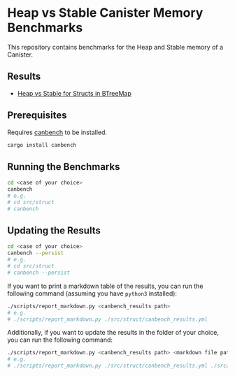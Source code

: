 # Heap vs Stable Canister Memory Benchmarks

This repository contains benchmarks for the Heap and Stable memory of a Canister.

## Results

- [Heap vs Stable for Structs in BTreeMap](./src/struct/results.md)

## Prerequisites

Requires [canbench](https://docs.rs/canbench-rs) to be installed.

```bash
cargo install canbench
```

## Running the Benchmarks

```bash
cd <case of your choice>
canbench
# e.g.
# cd src/struct
# canbench
```

## Updating the Results

```bash
cd <case of your choice>
canbench --persist
# e.g.
# cd src/struct
# canbench --persist
```

If you want to print a markdown table of the results, you can run the following command (assuming you have `python3` installed):

```bash
./scripts/report_markdown.py <canbench_results path>
# e.g.
# ./scripts/report_markdown.py ./src/struct/canbench_results.yml
```

Additionally, if you want to update the results in the folder of your choice, you can run the following command:

```bash
./scripts/report_markdown.py <canbench_results path> <markdown file path>
# e.g.
# ./scripts/report_markdown.py ./src/struct/canbench_results.yml ./src/struct/results.md
```

